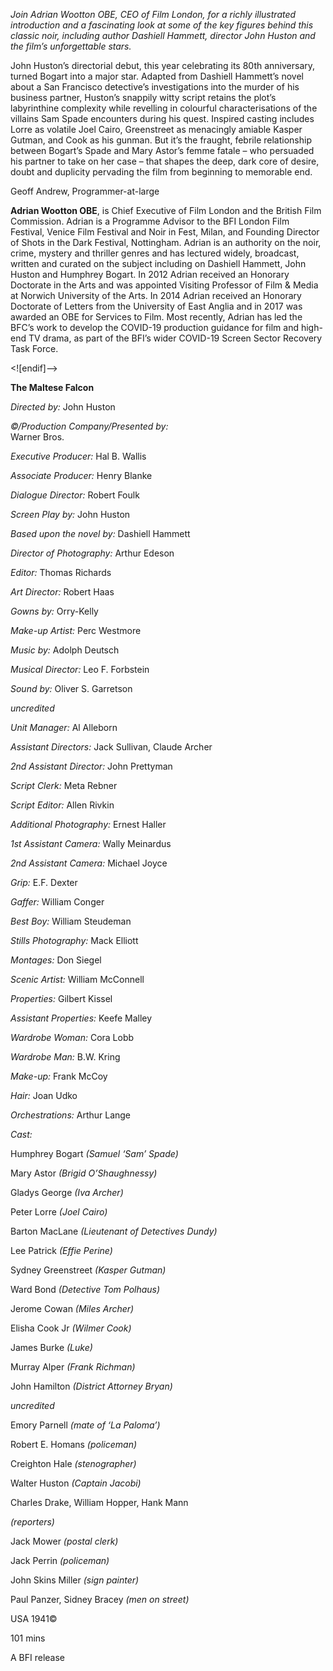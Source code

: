

_Join Adrian Wootton OBE, CEO of Film London, for a richly illustrated introduction and a fascinating look at some of the key figures behind this classic noir, including author Dashiell Hammett, director John Huston and the film’s unforgettable stars._

John Huston’s directorial debut, this year celebrating its 80th anniversary, turned Bogart into a major star. Adapted from Dashiell Hammett’s novel about a San Francisco detective’s investigations into the murder of his business partner, Huston’s snappily witty script retains the plot’s labyrinthine complexity while revelling in colourful characterisations of the villains Sam Spade encounters during his quest. Inspired casting includes Lorre as volatile Joel Cairo, Greenstreet as menacingly amiable Kasper Gutman, and Cook as his gunman. But it’s the fraught, febrile relationship between Bogart’s Spade and Mary Astor’s femme fatale – who persuaded his partner to take on her case – that shapes the deep, dark core of desire, doubt and duplicity pervading the film from beginning to memorable end.

Geoff Andrew, Programmer-at-large

**Adrian Wootton OBE**, is Chief Executive of Film London and the British Film Commission. Adrian is a Programme Advisor to the BFI London Film Festival, Venice Film Festival and Noir in Fest, Milan, and Founding Director of Shots in the Dark Festival, Nottingham. Adrian is an authority on the noir, crime, mystery and thriller genres and has lectured widely, broadcast, written and curated on the subject including on Dashiell Hammett, John Huston and Humphrey Bogart. In 2012 Adrian received an Honorary Doctorate in the Arts and was appointed Visiting Professor of Film & Media at Norwich University of the Arts. In 2014 Adrian received an Honorary Doctorate of Letters from the University of East Anglia and in 2017 was awarded an OBE for Services to Film. Most recently, Adrian has led the BFC’s work to develop the COVID-19 production guidance for film and high-end TV drama, as part of the BFI’s wider COVID-19 Screen Sector Recovery Task Force.

<![endif]-->

**The Maltese Falcon**

_Directed by:_ John Huston

_©/Production Company/Presented by:_  
Warner Bros.

_Executive Producer:_ Hal B. Wallis

_Associate Producer:_ Henry Blanke

_Dialogue Director:_ Robert Foulk

_Screen Play by:_ John Huston

_Based upon the novel by:_ Dashiell Hammett

_Director of Photography:_ Arthur Edeson

_Editor:_ Thomas Richards

_Art Director:_ Robert Haas

_Gowns by:_ Orry-Kelly

_Make-up Artist:_ Perc Westmore

_Music by:_ Adolph Deutsch

_Musical Director:_ Leo F. Forbstein

_Sound by:_ Oliver S. Garretson

_uncredited_

_Unit Manager:_ Al Alleborn

_Assistant Directors:_ Jack Sullivan, Claude Archer

_2nd Assistant Director:_ John Prettyman

_Script Clerk:_ Meta Rebner

_Script Editor:_ Allen Rivkin

_Additional Photography:_ Ernest Haller

_1st Assistant Camera:_ Wally Meinardus

_2nd Assistant Camera:_ Michael Joyce

_Grip:_ E.F. Dexter

_Gaffer:_ William Conger

_Best Boy:_ William Steudeman

_Stills Photography:_ Mack Elliott

_Montages:_ Don Siegel

_Scenic Artist:_ William McConnell

_Properties:_ Gilbert Kissel

_Assistant Properties:_ Keefe Malley

_Wardrobe Woman:_ Cora Lobb

_Wardrobe Man:_ B.W. Kring

_Make-up:_ Frank McCoy

_Hair:_ Joan Udko

_Orchestrations:_ Arthur Lange

_Cast:_

Humphrey Bogart _(Samuel ‘Sam’ Spade)_

Mary Astor _(Brigid O’Shaughnessy)_

Gladys George _(Iva Archer)_

Peter Lorre _(Joel Cairo)_

Barton MacLane _(Lieutenant of Detectives Dundy)_

Lee Patrick _(Effie Perine)_

Sydney Greenstreet _(Kasper Gutman)_

Ward Bond _(Detective Tom Polhaus)_

Jerome Cowan _(Miles Archer)_

Elisha Cook Jr _(Wilmer Cook)_

James Burke _(Luke)_

Murray Alper _(Frank Richman)_

John Hamilton _(District Attorney Bryan)_

_uncredited_

Emory Parnell _(mate of ‘La Paloma’)_

Robert E. Homans _(policeman)_

Creighton Hale _(stenographer)_

Walter Huston _(Captain Jacobi)_

Charles Drake, William Hopper, Hank Mann

_(reporters)_

Jack Mower _(postal clerk)_

Jack Perrin _(policeman)_

John Skins Miller _(sign painter)_

Paul Panzer, Sidney Bracey _(men on street)_

USA 1941©

101 mins

A BFI release
<!--stackedit_data:
eyJoaXN0b3J5IjpbNzQyMTYyOTgzXX0=
-->